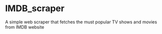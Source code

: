 # IMDB_scraper
A simple web scraper that fetches the must popular TV shows and movies from IMDB website
